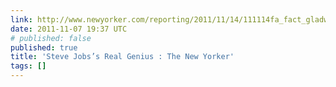 ```yaml
---
link: http://www.newyorker.com/reporting/2011/11/14/111114fa_fact_gladwell?currentPage=all
date: 2011-11-07 19:37 UTC
# published: false
published: true
title: 'Steve Jobs’s Real Genius : The New Yorker'
tags: []
---
```



